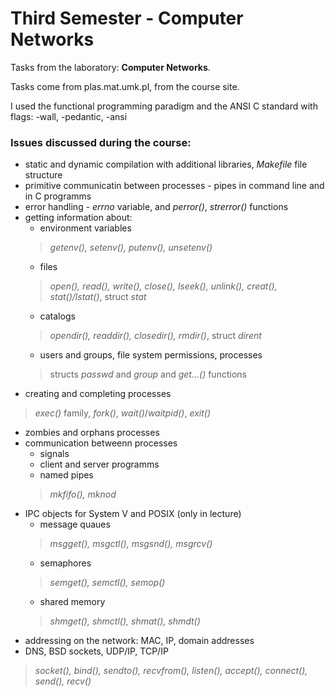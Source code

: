 # Third Semester - Computer Networks

Tasks from the laboratory: __Computer Networks__.

Tasks come from plas.mat.umk.pl, from the course site.

I used the functional programming paradigm and the ANSI C standard with flags: -wall, -pedantic, -ansi

### Issues discussed during the course:

- static and dynamic compilation with additional libraries, *Makefile* file structure
- primitive communicatin between processes - pipes in command line and in C programms
- error handling - *errno* variable, and *perror()*, *strerror()* functions
- getting information about:
  - environment variables
  > *getenv(), setenv(), putenv(), unsetenv()*
  - files
  > *open(), read(), write(), close(), lseek(), unlink(), creat(), stat()/lstat()*, struct *stat*
  - catalogs
  > *opendir(), readdir(), closedir(), rmdir()*, struct *dirent*
  - users and groups, file system permissions, processes
  > structs *passwd* and *group* and *get...()* functions
- creating and completing processes
> *exec()* family, *fork()*, *wait()*/*waitpid()*, *exit()*
- zombies and orphans processes
- communication betweenn processes
  - signals
  - client and server programms
  - named pipes
  > *mkfifo(), mknod*
- IPC objects for System V and POSIX (only in lecture)
  - message quaues
  > *msgget(), msgctl(), msgsnd(), msgrcv()*
  - semaphores
  > *semget(), semctl(), semop()*
  - shared memory
  > *shmget(), shmctl(), shmat(), shmdt()*
- addressing on the network: MAC, IP, domain addresses
- DNS, BSD sockets, UDP/IP, TCP/IP
> *socket(), bind(), sendto(), recvfrom(), listen(), accept(), connect(), send(), recv()*
